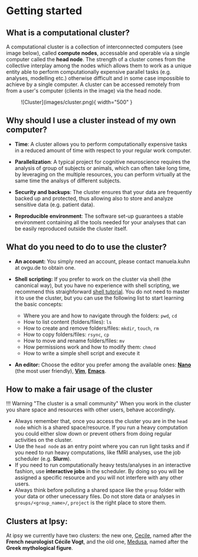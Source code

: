 # Getting started

## What is a computational cluster?

A computational cluster is a collection of interconnected computers (see image below), called **compute nodes**, accessable and operable via a single computer called the **head node**. The strength of a cluster comes from the collective interplay among the nodes which allows them to work as a unique entity able to perform computationally expensive parallel tasks (e.g. analyses, modelling etc.) otherwise difficult and in some case impossible to achieve by a single computer. A cluster can be accessed remotely from from a user's computer (clients in the image) via the head node.

<figure markdown="span">
  ![Cluster](images/cluster.png){ width="500" }
  <figcaption></figcaption>
</figure>

## Why should I use a cluster instead of my own computer?

- **Time**: A cluster allows you to perform computationally expensive tasks in a reduced amount of time with respect to your regular work computer.
  
- **Parallelization**: A typical project for cognitive neuroscience requires the analysis of group of subjects or animals, which can often take long time, by leveraging on the multiple resources, you can perform virtually at the same time the analsys of different subjects.
   
- **Security and backups**: The cluster ensures that your data are frequently backed up and protected, thus allowing also to store and analyze sensitive data (e.g. patient data).
  
- **Reproducible environment**: The software set-up guarantees a stable environment containing all the tools needed for your analyses that can be easily reproduced outside the cluster itself.

## What do you need to do to use the cluster?

- **An account:** You simply need an account, please contact manuela.kuhn at ovgu.de to obtain one.

- **Shell scripting:** If you prefer to work on the cluster via shell (the canonical way), but you have no experience with shell scripting, we recommend this straighforward [shell tutorial](https://swcarpentry.github.io/shell-novice/). You do not need to master it to use the cluster, but you can use the following list to start learning the basic concepts:
  
    -  Where you are and how to navigate through the folders: `pwd`, `cd`
    -  How to list content (folders/files): `ls` 
    -  How to create and remove folders/files: `mkdir`, `touch`, `rm`
    -  How to copy folders/files: `rsync`, `cp`
    -  How to move and rename folders/files: `mv`
    -  How permissions work and how to modify them: `chmod`
    -  How to write a simple shell script and execute it</b>  


- **An editor:** Choose the editor you prefer among the available ones: [**Nano**](https://www.nano-editor.org/) (the most user friendly), [**Vim**](https://www.vim.org/), [**Emacs**](https://www.gnu.org/software/emacs/).

## How to make a fair usage of the cluster

!!! Warning "The cluster is a small community"
    When you work in the cluster you share space and resources with other users, behave accordingly.

- Always remember that, once you access the cluster you are in the `head node` which is a shared space/resource. If you run a heavy computation you could either slow down or prevent others from doing regular activities on the cluster. 
- Use the `head node` as an entry point where you can run light tasks and if you need to run heavy computations, like fMRI analyses, use the job scheduler (e.g. **Slurm**).
- If you need to run computationally heavy tests/analyses in an interactive fashion, use **interactive jobs** in the scheduler. By doing so you will be assigned a specific resource and you will not interfere with any other users. 
- Always think before polluting a shared space like the `group` folder with your data or other unecessary files. Do not store data or analyses in `groups/<group_name>/`, `project` is the right place to store them.

## Clusters at Ipsy:

At ipsy we currently have two clusters: the new one, [Cecile], named after the **French neurologist Cécile Vogt**, and the old one, [Medusa], named after the **Greek mythological figure**.

[Cecile]: cecile/access
[Medusa]: medusa/access